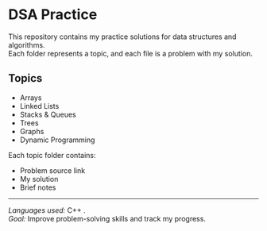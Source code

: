 # DSA Practice

This repository contains my practice solutions for data structures and algorithms.  
Each folder represents a topic, and each file is a problem with my solution.

## Topics
- Arrays
- Linked Lists
- Stacks & Queues
- Trees
- Graphs
- Dynamic Programming

Each topic folder contains:
- Problem source link 
- My solution
- Brief notes

---
*Languages used:* C++ .  
*Goal:* Improve problem-solving skills and track my progress.

